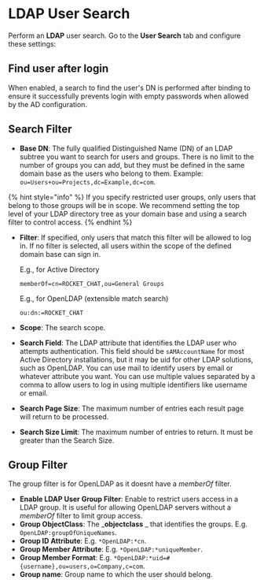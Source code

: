 # LDAP User Search

Perform an **LDAP** user search. Go to the **User Search** tab and configure these settings:

## **Find user after login**&#x20;

When enabled, a search to find the user's DN is performed after binding to ensure it successfully prevents login with empty passwords when allowed by the AD configuration.

## Search Filter

* **Base DN**: The fully qualified Distinguished Name (DN) of an LDAP subtree you want to search for users and groups. There is no limit to the number of groups you can add, but they must be defined in the same domain base as the users who belong to them. Example: `ou=Users+ou=Projects,dc=Example,dc=com`.

{% hint style="info" %}
If you specify restricted user groups, only users that belong to those groups will be in scope. We recommend setting the top level of your LDAP directory tree as your domain base and using a search filter to control access.
{% endhint %}

*   **Filter**: If specified, only users that match this filter will be allowed to log in. If no filter is selected, all users within the scope of the defined domain base can sign in.&#x20;

    E.g., for Active Directory

    ```
    memberOf=cn=ROCKET_CHAT,ou=General Groups
    ```

    E.g., for OpenLDAP (extensible match search)

    ```
    ou:dn:=ROCKET_CHAT
    ```
* **Scope**: The search scope.
* **Search Field**: The LDAP attribute that identifies the LDAP user who attempts authentication. This field should be `sAMAccountName` for most Active Directory installations, but it may be uid for other LDAP solutions, such as OpenLDAP. You can use mail to identify users by email or whatever attribute you want. You can use multiple values separated by a comma to allow users to log in using multiple identifiers like username or email.
* **Search Page Size**: The maximum number of entries each result page will return to be processed.
* **Search Size Limit**: The maximum number of entries to return. It must be greater than the Search Size.

## Group Filter

The group filter is for OpenLDAP as it doesnt have a _memberOf_ filter.

* **Enable LDAP User Group Filter**: Enable to restrict users access in a LDAP group. It is useful for allowing OpenLDAP servers without a _memberOf_ filter to limit group access.
* **Group ObjectClass**: The _**objectclass** _ that identifies the groups. E.g. `OpenLDAP:groupOfUniqueNames`.
* **Group ID Attribute**: E.g. `*OpenLDAP:*cn`.
* **Group Member Attribute**: E.g. `*OpenLDAP:*uniqueMember`.
* **Group Member Format**: E.g. `*OpenLDAP:*uid=#{username},ou=users,o=Company,c=com`.
* **Group name**: Group name to which the user should belong.
